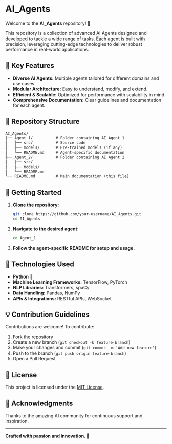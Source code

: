 
# AI_Agents

Welcome to the **AI_Agents** repository! 🚀

This repository is a collection of advanced AI Agents designed and developed to tackle a wide range of tasks. Each agent is built with precision, leveraging cutting-edge technologies to deliver robust performance in real-world applications.

## 🌟 Key Features
- **Diverse AI Agents:** Multiple agents tailored for different domains and use cases.
- **Modular Architecture:** Easy to understand, modify, and extend.
- **Efficient & Scalable:** Optimized for performance with scalability in mind.
- **Comprehensive Documentation:** Clear guidelines and documentation for each agent.

## 📂 Repository Structure
```markdown
AI_Agents/
├── Agent_1/          # Folder containing AI Agent 1
│   ├── src/          # Source code
│   ├── models/       # Pre-trained models (if any)
│   └── README.md     # Agent-specific documentation
├── Agent_2/          # Folder containing AI Agent 2
│   ├── src/
│   ├── models/
│   └── README.md
└── README.md         # Main documentation (this file)
```

## 🚀 Getting Started
1. **Clone the repository:**
   ```bash
   git clone https://github.com/your-username/AI_Agents.git
   cd AI_Agents
   ```
2. **Navigate to the desired agent:**
   ```bash
   cd Agent_1
   ```
3. **Follow the agent-specific README for setup and usage.**

## 🧠 Technologies Used
- **Python** 🐍
- **Machine Learning Frameworks:** TensorFlow, PyTorch
- **NLP Libraries:** Transformers, spaCy
- **Data Handling:** Pandas, NumPy
- **APIs & Integrations:** RESTful APIs, WebSocket

## 💡 Contribution Guidelines
Contributions are welcome! To contribute:
1. Fork the repository
2. Create a new branch (`git checkout -b feature-branch`)
3. Make your changes and commit (`git commit -m 'Add new feature'`)
4. Push to the branch (`git push origin feature-branch`)
5. Open a Pull Request

## 📜 License
This project is licensed under the [MIT License](LICENSE).

## 🙌 Acknowledgments
Thanks to the amazing AI community for continuous support and inspiration.

---
**Crafted with passion and innovation. 💙**

